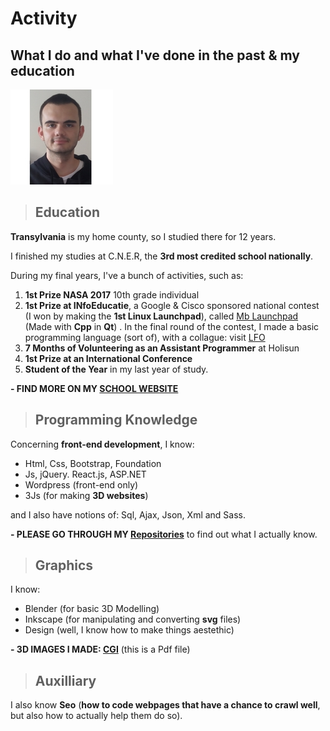 # Activity

## What I do and what I've done in the past & my education

![Me](Picture_of_me.jpg)

> ## Education

__Transylvania__ is my home county, so I studied there for 12 years.

I finished my studies at C.N.E.R, the __3rd most credited school nationally__.

During my final years, I've a bunch of activities, such as:

1. __1st Prize NASA 2017__ 10th grade individual
2. __1st Prize at INfoEducatie__, a Google & Cisco sponsored national contest (I won by making the __1st Linux Launchpad__), called [Mb Launchpad](https://github.com/MusicBoard-Linux-Launchpad) (Made with __Cpp__ in __Qt__) . In the final round of the contest, I made a basic programming language (sort of), with a collague: visit [LFO](https://github.com/LfoProgramming)
2. __7 Months of Volunteering as an Assistant Programmer__ at Holisun
3. __1st Prize at an International Conference__
4. __Student of the Year__ in my last year of study.

__- FIND MORE ON MY [SCHOOL WEBSITE](http://alexpintea.weebly.com/)__


> ## Programming Knowledge

Concerning __front-end development__, I know:
- Html, Css, Bootstrap, Foundation
- Js, jQuery. React.js, ASP.NET
- Wordpress (front-end only)
- 3Js (for making __3D websites__)

and I also have notions of: Sql, Ajax, Json, Xml and Sass.

 __- PLEASE GO THROUGH MY [Repositories](https://github.com/AlexPintea?tab=repositories)__ to find out what I actually know.


> ## Graphics

I know:
- Blender (for basic 3D Modelling)
- Inkscape (for manipulating and converting __svg__ files)
- Design (well, I know how to make things aestethic)

__- 3D IMAGES I MADE: [CGI]()__ (this is a Pdf file)

> ## Auxilliary

I also know __Seo__ (__how to code webpages that have a chance to crawl well__, but also how to actually help them do so).
